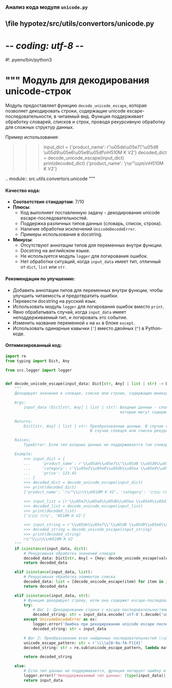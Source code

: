 ### **Анализ кода модуля `unicode.py`**

## \file hypotez/src/utils/convertors/unicode.py
# -*- coding: utf-8 -*-
#! .pyenv/bin/python3

"""
Модуль для декодирования unicode-строк
======================================

Модуль предоставляет функцию `decode_unicode_escape`, которая позволяет
декодировать строки, содержащие unicode escape-последовательности, в читаемый вид.
Функция поддерживает обработку словарей, списков и строк, проводя рекурсивную
обработку для сложных структур данных.

Пример использования:

>>> input_dict = {'product_name': r'\\u05de\\u05e7\\"\\u05d8 \\u05d9\\u05e6\\u05e8\\u05df\\nH510M K V2'}
>>> decoded_dict = decode_unicode_escape(input_dict)
>>> print(decoded_dict)
{'product_name': 'מקט\\"יצרן\\nH510M K V2'}

.. module:: src.utils.convertors.unicode
"""

#### **Качество кода**:
- **Соответствие стандартам**: 7/10
- **Плюсы**:
  - Код выполняет поставленную задачу - декодирование unicode escape-последовательностей.
  - Поддержка различных типов данных (словарь, список, строка).
  - Наличие обработки исключений `UnicodeDecodeError`.
  - Примеры использования в docstring.
- **Минусы**:
  - Отсутствуют аннотации типов для переменных внутри функции.
  - Docstring на английском языке.
  - Не используется модуль `logger` для логирования ошибок.
  - Нет обработки ситуаций, когда `input_data` имеет тип, отличный от `dict`, `list` или `str`.

#### **Рекомендации по улучшению**:
- Добавить аннотации типов для переменных внутри функции, чтобы улучшить читаемость и предотвратить ошибки.
- Перевести docstring на русский язык.
- Использовать модуль `logger` для логирования ошибок вместо `print`.
- Явно обрабатывать случай, когда `input_data` имеет неподдерживаемый тип, и логировать это событие.
- Изменить название переменной `e` на `ex` в блоке `except`.
- Использовать одинарные кавычки (`'`) вместо двойных (`"`) в Python-коде.

#### **Оптимизированный код**:
```python
import re
from typing import Dict, Any

from src.logger import logger


def decode_unicode_escape(input_data: Dict[str, Any] | list | str) -> Dict[str, Any] | list | str:
    """
    Декодирует значения в словаре, списке или строке, содержащие юникодные escape-последовательности, в читаемый текст.

    Args:
        input_data (Dict[str, Any] | list | str): Входные данные - словарь, список или строка,
                                                  которые могут содержать юникодные escape-последовательности.

    Returns:
        Dict[str, Any] | list | str: Преобразованные данные. В случае строки применяется декодирование escape-последовательностей.
                                     В случае словаря или списка рекурсивно обрабатываются все значения.

    Raises:
        TypeError: Если тип входных данных не поддерживается (не словарь, не список и не строка).

    Example:
        >>> input_dict = {
        ...     'product_name': r'\\u05de\\u05e7\\"\\u05d8 \\u05d9\\u05e6\\u05e8\\u05df\\nH510M K V2',
        ...     'category': r'\\u05e2\\u05e8\\u05db\\u05ea \\u05e9\\u05d1\\u05d1\\u05d9\\u05dd',
        ...     'price': 123.45
        ... }
        >>> decoded_dict = decode_unicode_escape(input_dict)
        >>> print(decoded_dict)
        {'product_name': 'מקט\\"יצרן\\nH510M K V2', 'category': 'ערכת שבבים', 'price': 123.45}

        >>> input_list = [r'\\u05e2\\u05e8\\u05db\\u05ea \\u05e9\\u05d1\\u05d1\\u05d9\\u05dd', r'H510M K V2']
        >>> decoded_list = decode_unicode_escape(input_list)
        >>> print(decoded_list)
        ['ערכת שבבים', 'H510M K V2']

        >>> input_string = r'\\u05de\\u05e7\\"\\u05d8 \\u05d9\\u05e6\\u05e8\\u05df\\nH510M K V2'
        >>> decoded_string = decode_unicode_escape(input_string)
        >>> print(decoded_string)
        מקט\\"יצרן\\nH510M K V2
    """
    if isinstance(input_data, dict):
        # Рекурсивная обработка значений словаря
        decoded_data: Dict[str, Any] = {key: decode_unicode_escape(value) for key, value in input_data.items()}
        return decoded_data

    elif isinstance(input_data, list):
        # Рекурсивная обработка элементов списка
        decoded_data: list = [decode_unicode_escape(item) for item in input_data]
        return decoded_data

    elif isinstance(input_data, str):
        # Функция декодирует строку, если она содержит escape-последовательности
        try:
            # Шаг 1: Декодирование строки с escape-последовательностями
            decoded_string: str = input_data.encode('utf-8').decode('unicode_escape')
        except UnicodeDecodeError as ex:
            logger.error('Ошибка при декодировании unicode escape последовательности', ex, exc_info=True)
            decoded_string: str = input_data

        # Шаг 2: Преобразование всех найденных последовательностей \\uXXXX
        unicode_escape_pattern: str = r'\\\\u[0-9a-fA-F]{4}'
        decoded_string: str = re.sub(unicode_escape_pattern, lambda match: match.group(0).encode('utf-8').decode('unicode_escape'), decoded_string)

        return decoded_string

    else:
        # Если тип данных не поддерживается, функция логирует ошибку и возвращает данные без изменений
        logger.error(f'Неподдерживаемый тип данных: {type(input_data)}')
        return input_data
